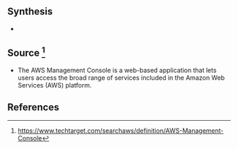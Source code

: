 ## Synthesis
- 
## Source [^1]
- The AWS Management Console is a web-based application that lets users access the broad range of services included in the Amazon Web Services (AWS) platform.
## References

[^1]: https://www.techtarget.com/searchaws/definition/AWS-Management-Console